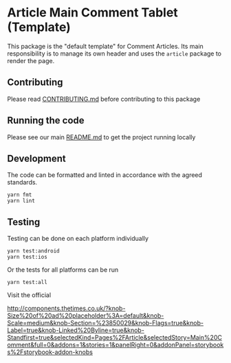 # Article Main Comment Tablet (Template)

This package is the "default template" for Comment Articles. Its main responsibility is to manage its own header and uses the `article` package to render the page.

## Contributing

Please read [CONTRIBUTING.md](./CONTRIBUTING.md) before contributing to this
package

## Running the code

Please see our main [README.md](../README.md) to get the project running locally

## Development

The code can be formatted and linted in accordance with the agreed standards.

```
yarn fmt
yarn lint
```

## Testing

Testing can be done on each platform individually

```
yarn test:android
yarn test:ios
```

Or the tests for all platforms can be run

```
yarn test:all
```

Visit the official

http://components.thetimes.co.uk/?knob-Size%20of%20ad%20placeholder%3A=default&knob-Scale=medium&knob-Section=%23850029&knob-Flags=true&knob-Label=true&knob-Linked%20Byline=true&knob-Standfirst=true&selectedKind=Pages%2FArticle&selectedStory=Main%20Comment&full=0&addons=1&stories=1&panelRight=0&addonPanel=storybooks%2Fstorybook-addon-knobs
